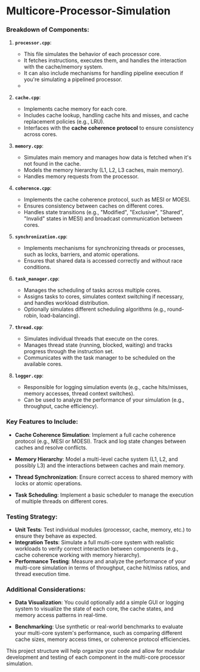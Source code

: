 # Multicore-Processor-Simulation

### Breakdown of Components:

1. **`processor.cpp`**:
   - This file simulates the behavior of each processor core.
   - It fetches instructions, executes them, and handles the interaction with the cache/memory system.
   - It can also include mechanisms for handling pipeline execution if you're simulating a pipelined processor.
   - 

2. **`cache.cpp`**:
   - Implements cache memory for each core.
   - Includes cache lookup, handling cache hits and misses, and cache replacement policies (e.g., LRU).
   - Interfaces with the **cache coherence protocol** to ensure consistency across cores.

3. **`memory.cpp`**:
   - Simulates main memory and manages how data is fetched when it's not found in the cache.
   - Models the memory hierarchy (L1, L2, L3 caches, main memory).
   - Handles memory requests from the processor.

4. **`coherence.cpp`**:
   - Implements the cache coherence protocol, such as MESI or MOESI.
   - Ensures consistency between caches on different cores.
   - Handles state transitions (e.g., "Modified", "Exclusive", "Shared", "Invalid" states in MESI) and broadcast communication between cores.

5. **`synchronization.cpp`**:
   - Implements mechanisms for synchronizing threads or processes, such as locks, barriers, and atomic operations.
   - Ensures that shared data is accessed correctly and without race conditions.

6. **`task_manager.cpp`**:
   - Manages the scheduling of tasks across multiple cores.
   - Assigns tasks to cores, simulates context switching if necessary, and handles workload distribution.
   - Optionally simulates different scheduling algorithms (e.g., round-robin, load-balancing).

7. **`thread.cpp`**:
   - Simulates individual threads that execute on the cores.
   - Manages thread state (running, blocked, waiting) and tracks progress through the instruction set.
   - Communicates with the task manager to be scheduled on the available cores.

8. **`logger.cpp`**:
   - Responsible for logging simulation events (e.g., cache hits/misses, memory accesses, thread context switches).
   - Can be used to analyze the performance of your simulation (e.g., throughput, cache efficiency).

### Key Features to Include:

- **Cache Coherence Simulation**: Implement a full cache coherence protocol (e.g., MESI or MOESI). Track and log state changes between caches and resolve conflicts.
  
- **Memory Hierarchy**: Model a multi-level cache system (L1, L2, and possibly L3) and the interactions between caches and main memory.

- **Thread Synchronization**: Ensure correct access to shared memory with locks or atomic operations.

- **Task Scheduling**: Implement a basic scheduler to manage the execution of multiple threads on different cores.

### Testing Strategy:
- **Unit Tests**: Test individual modules (processor, cache, memory, etc.) to ensure they behave as expected.
- **Integration Tests**: Simulate a full multi-core system with realistic workloads to verify correct interaction between components (e.g., cache coherence working with memory hierarchy).
- **Performance Testing**: Measure and analyze the performance of your multi-core simulation in terms of throughput, cache hit/miss ratios, and thread execution time.

### Additional Considerations:
- **Data Visualization**: You could optionally add a simple GUI or logging system to visualize the state of each core, the cache states, and memory access patterns in real-time.
  
- **Benchmarking**: Use synthetic or real-world benchmarks to evaluate your multi-core system's performance, such as comparing different cache sizes, memory access times, or coherence protocol efficiencies.

This project structure will help organize your code and allow for modular development and testing of each component in the multi-core processor simulation.
